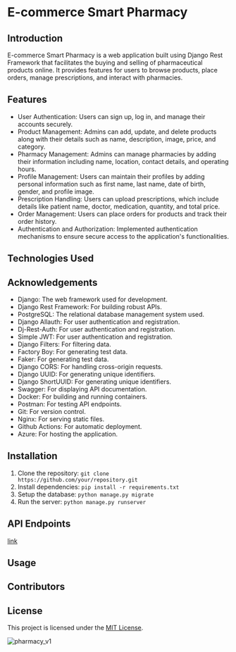 # E-commerce Smart Pharmacy

## Introduction

E-commerce Smart Pharmacy is a web application built using Django Rest Framework that facilitates the buying and selling of pharmaceutical products online. It provides features for users to browse products, place orders, manage prescriptions, and interact with pharmacies.

## Features

- User Authentication: Users can sign up, log in, and manage their accounts securely.
- Product Management: Admins can add, update, and delete products along with their details such as name, description, image, price, and category.
- Pharmacy Management: Admins can manage pharmacies by adding their information including name, location, contact details, and operating hours.
- Profile Management: Users can maintain their profiles by adding personal information such as first name, last name, date of birth, gender, and profile image.
- Prescription Handling: Users can upload prescriptions, which include details like patient name, doctor, medication, quantity, and total price.
- Order Management: Users can place orders for products and track their order history.
- Authentication and Authorization: Implemented authentication mechanisms to ensure secure access to the application's functionalities.

## Technologies Used

## Acknowledgements

- Django: The web framework used for development.
- Django Rest Framework: For building robust APIs.
- PostgreSQL: The relational database management system used.
- Django Allauth: For user authentication and registration.
- Dj-Rest-Auth: For user authentication and registration.
- Simple JWT: For user authentication and registration.
- Django Filters: For filtering data.
- Factory Boy: For generating test data.
- Faker: For generating test data.
- Django CORS: For handling cross-origin requests.
- Django UUID: For generating unique identifiers.
- Django ShortUUID: For generating unique identifiers.
- Swagger: For displaying API documentation.
- Docker: For building and running containers.
- Postman: For testing API endpoints.
- Git: For version control.
- Nginx: For serving static files.
- Github Actions: For automatic deployment.
- Azure: For hosting the application.

## Installation

1. Clone the repository: `git clone https://github.com/your/repository.git`
2. Install dependencies: `pip install -r requirements.txt`
3. Setup the database: `python manage.py migrate`
4. Run the server: `python manage.py runserver`

## API Endpoints

[link](https://ikseer.azurewebsites.net/swagger/)

## Usage

## Contributors

## License

This project is licensed under the [MIT License](https://opensource.org/licenses/MIT).

![pharmacy_v1](readme/database_v1.png)
